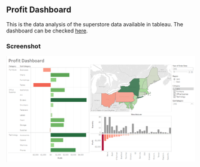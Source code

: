 ## Profit Dashboard
This is the data analysis of the superstore data available in tableau. The dashboard can be checked [here](https://public.tableau.com/profile/prateek3667#!/vizhome/ProfitDashboard_15676832725540/ProfitDashboard).

### Screenshot
![screen](https://github.com/prateekkr94/Exploratory-Data-Analysis/blob/master/Profit%20Dashboard%20%7C%20Tableau/Snap.PNG)
